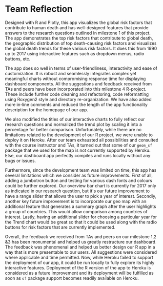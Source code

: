 # Team Reflection

Designed with R and Plotly, this app visualizes the global risk factors that contribute to human death and has well-designed features that provide answers to the research questions outlined in milestone 1 of this project. The app demonstrates the top risk factors that contribute to global death, the geographic distribution of top death-causing risk factors and visualizes the global death trends for these various risk factors. It does this from 1990 up to 2017 using interactive features such as dropdown menus, radio buttons, etc.

The app does so well in terms of user-friendliness, interactivity and ease of customization. It is robust and seamlessly integrates complex yet meaningful charts without compromising response time for displaying dashboard components. 
All the suggestions and feedback received from TAs and peers have been incorporated into this milestone 4 R-project. These include further code cleaning and refactoring, code reformatting using Roxygen2 style and directory re-organization. We have also added more in-line comments and reduced the length of the app functionality description for the homepage of our app. 

We also modified the titles of our interactive charts to fully reflect our research questions and normalized the trend plot by scaling it into a percentage for better comparison.
Unfortunately, while there are no limitations related to the development of our R project, we were unable to deploy it on Heroku. After our team exhausted all possibilities and consulted with the course instructor and TAs, it turned out that some of our `geom_sf` package that we used for the map is not currently supported by Heroku. Else, our dashboard app perfectly compiles and runs locally without any bugs or issues.

Furthermore, since the development team was limited on time, this app has several limitations which we consider as future improvements. First of all, adding a jumbotron button and testing for various dash fonts and colours could be further explored. Our overview bar chart is currently for 2017 only as indicated in our research question, but it's our future improvement to have a range slider that allows the user to pick a year of interest.
Secondly, another key future improvement is to incorporate our geo map with an additional feature that generates a summary graph after the user highlights a group of countries. This would allow comparison among countries of interest. Lastly, having an additional slider for choosing a particular year for the Trend chart would be great so that it could be used along with the radio buttons for risk factors that are currently implemented.

Overall, the feedback we received from TAs and peers on our milestone 1,2 &3 has been monumental and helped us greatly restructure our dashboard. The feedback was phenomenal and helped us better design our R app in a way that is more presentable to our users. All suggestions were considered where applicable and time permitted. Now, while Heroku failed to support the deployment of our app, it could be run locally to fully explore its highly interactive features. Deployment of the R version of the app to Heroku is considered as a future improvement and its deployment will be fulfilled as soon as `sf` package support becomes readily available on Heroku. 
